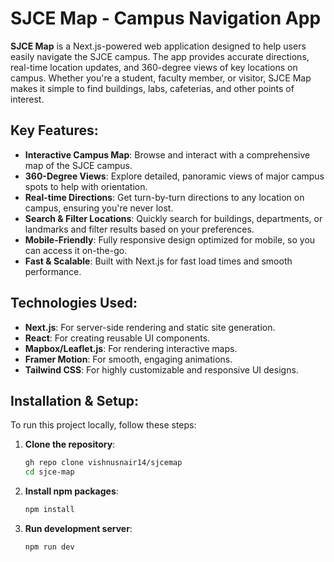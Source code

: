 # SJCE Map - Campus Navigation App

**SJCE Map** is a Next.js-powered web application designed to help users easily navigate the SJCE campus. The app provides accurate directions, real-time location updates, and 360-degree views of key locations on campus. Whether you're a student, faculty member, or visitor, SJCE Map makes it simple to find buildings, labs, cafeterias, and other points of interest.

## Key Features:
- **Interactive Campus Map**: Browse and interact with a comprehensive map of the SJCE campus.
- **360-Degree Views**: Explore detailed, panoramic views of major campus spots to help with orientation.
- **Real-time Directions**: Get turn-by-turn directions to any location on campus, ensuring you're never lost.
- **Search & Filter Locations**: Quickly search for buildings, departments, or landmarks and filter results based on your preferences.
- **Mobile-Friendly**: Fully responsive design optimized for mobile, so you can access it on-the-go.
- **Fast & Scalable**: Built with Next.js for fast load times and smooth performance.

## Technologies Used:
- **Next.js**: For server-side rendering and static site generation.
- **React**: For creating reusable UI components.
- **Mapbox/Leaflet.js**: For rendering interactive maps.
- **Framer Motion**: For smooth, engaging animations.
- **Tailwind CSS**: For highly customizable and responsive UI designs.

## Installation & Setup:
To run this project locally, follow these steps:

1. **Clone the repository**:
   ```bash
   gh repo clone vishnusnair14/sjcemap
   cd sjce-map

2. **Install npm packages**:
   ```bash
   npm install
   
3. **Run development server**:
   ```bash
   npm run dev
